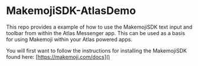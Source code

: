 # MakemojiSDK-AtlasDemo

This repo provides a example of how to use the MakemojiSDK text input and toolbar from within the Atlas Messenger app. This can be used as a basis for using Makemoji within your Atlas powered apps.

You will first want to follow the instructions for installing the MakemojiSDK found here: [https://makemoji.com/docs]()
